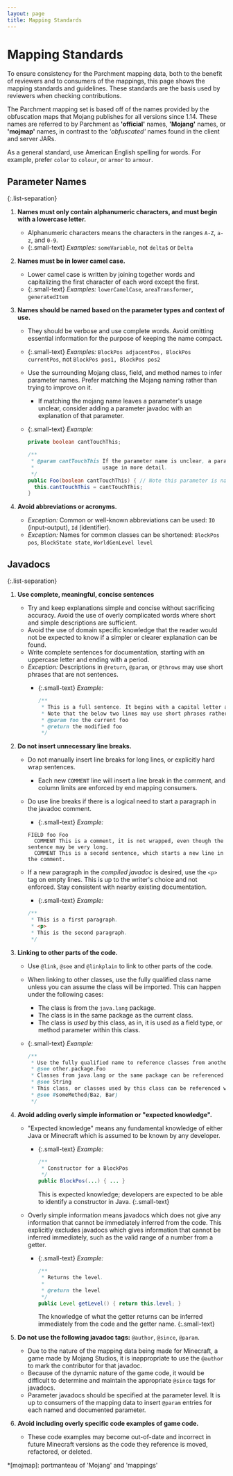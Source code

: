 ```yaml
---
layout: page
title: Mapping Standards
---
```


<style>
.small-text {
    list-style: none;
    font-size: 0.9em !important;
}
.list-separation > li {
    margin-bottom: 0.5em;
}
</style>

# Mapping Standards

To ensure consistency for the Parchment mapping data, both to the benefit of reviewers and to consumers of the mappings,
this page shows the mapping standards and guidelines. These standards are the basis used by reviewers when checking
contributions.

The Parchment mapping set is based off of the names provided by the obfuscation maps that Mojang publishes for all 
versions since 1.14. These names are referred to by Parchment as **'official'** names, **'Mojang'** names, or 
**'mojmap'** names, in contrast to the _'obfuscated'_ names found in the client and server JARs.

As a general standard, use American English spelling for words. For example, prefer `color` to `colour`, or `armor` to
`armour`.

## Parameter Names

{:.list-separation}

1. **Names must only contain alphanumeric characters, and must begin with a lowercase letter.**
    - Alphanumeric characters means the characters in the ranges `A-Z`, `a-z`, and `0-9`.
    - {:.small-text} _Examples:_ `someVariable`, not `delta$` or `Delta`

1. **Names must be in lower camel case.**
    - Lower camel case is written by joining together words and capitalizing the first character of each word except 
      the first.
    - {:.small-text} _Examples:_ `lowerCamelCase`, `areaTransformer`, `generatedItem`

1. **Names should be named based on the parameter types and context of use.**
    - They should be verbose and use complete words. Avoid omitting essential information for the purpose of keeping the 
      name compact.
    - {:.small-text} _Examples:_ `BlockPos adjacentPos, BlockPos currentPos`, not `BlockPos pos1, BlockPos pos2`
    - Use the surrounding Mojang class, field, and method names to infer parameter names. Prefer matching the Mojang naming
      rather than trying to improve on it.
      - If matching the mojang name leaves a parameter's usage unclear, consider adding a parameter javadoc with an
        explanation of that parameter.
    - {:.small-text} _Example:_

      ```java
      private boolean cantTouchThis;

      /**
       * @param cantTouchThis If the parameter name is unclear, a parameter javadoc could be added to explain the
       *                      usage in more detail.
       */
      public Foo(boolean cantTouchThis) { // Note this parameter is named to match the field name
        this.cantTouchThis = cantTouchThis;
      } 

      ```

1. **Avoid abbreviations or acronyms.**
    - _Exception:_ Common or well-known abbreviations can be used: `IO` (input-output), `Id` (identifier).
    - _Exception:_ Names for common classes can be shortened: `BlockPos pos`, `BlockState state`, `WorldGenLevel level`

## Javadocs

{:.list-separation}

1. **Use complete, meaningful, concise sentences**
    - Try and keep explanations simple and concise without sacrificing accuracy. Avoid the use of overly complicated 
      words where short and simple descriptions are sufficient.
    - Avoid the use of domain specific knowledge that the reader would not be expected to know if a simpler or clearer
      explanation can be found.
    - Write complete sentences for documentation, starting with an uppercase letter and ending with a period.
    - _Exception:_ Descriptions in `@return`, `@param`, or `@throws` may use short phrases that are not sentences.
      - {:.small-text} _Example:_
        
        ```java
        /**
         * This is a full sentence. It begins with a capital letter and ends with a period.
         * Note that the below two lines may use short phrases rather than complete sentences.
         * @param foo the current foo
         * @return the modified foo
         */
        ```

1. **Do not insert unnecessary line breaks.**
    - Do not manually insert line breaks for long lines, or explicitly hard wrap sentences.
      - Each new `COMMENT` line will insert a line break in the comment, and column limits are enforced by end mapping consumers.
    - Do use line breaks if there is a logical need to start a paragraph in the javadoc comment.
      - {:.small-text} _Example:_

      ```
      FIELD foo Foo
        COMMENT This is a comment, it is not wrapped, even though the sentence may be very long.
        COMMENT This is a second sentence, which starts a new line in the comment.
      ```
    
    - If a new paragraph in the _compiled javadoc_ is desired, use the `<p>` tag on empty lines. This is up to the writer's
      choice and not enforced. Stay consistent with nearby existing documentation.
      - {:.small-text} _Example:_

      ```java
      /**
       * This is a first paragraph.
       * <p>
       * This is the second paragraph.
       */
      ```

1. **Linking to other parts of the code.**
    - Use `@link`, `@see` and `@linkplain` to link to other parts of the code.
    - When linking to other classes, use the fully qualified class name unless you can assume the class will be imported.
      This can happen under the following cases:
      - The class is from the `java.lang` package.
      - The class is in the same package as the current class.
      - The class is *used* by this class, as in, it is used as a field type, or method parameter within this class.
    - {:.small-text} _Example:_

      ```java
      /**
       * Use the fully qualified name to reference classes from another package.
       * @see other.package.Foo
       * Classes from java.lang or the same package can be referenced without fully qualified names.
       * @see String
       * This class, or classes used by this class can be referenced without fully qualified names.
       * @see #someMethod(Baz, Bar)
       */
      ```

1. **Avoid adding overly simple information or "expected knowledge".**
    - "Expected knowledge" means any fundamental knowledge of either Java or Minecraft which is assumed to be known by
      any developer.
        - {:.small-text} _Example:_ 

          ```java
          /**
           * Constructor for a BlockPos
           */
          public BlockPos(...) { ... }
          ```

          This is expected knowledge; developers are expected to be able to identify a constructor in Java.
          {:.small-text} 

    - Overly simple information means javadocs which does not give any information that cannot be immediately inferred 
      from the code. This explicitly excludes javadocs which gives information that cannot be inferred immediately, such
      as the valid range of a number from a getter.
        - {:.small-text} _Example:_ 

          ```java
          /**
           * Returns the level.
           *
           * @return the level
           */
          public Level getLevel() { return this.level; }
          ```

          The knowledge of what the getter returns can be inferred immediately from the code and the getter name.
          {:.small-text} 

1. **Do not use the following javadoc tags:** `@author`, `@since`, `@param`.
    - Due to the nature of the mapping data being made for Minecraft, a game made by Mojang Studios, it is inappropriate
      to use the `@author` to mark the contributor for that javadoc.
    - Because of the dynamic nature of the game code, it would be difficult to determine and maintain the appropriate
      `@since` tags for javadocs.
    - Parameter javadocs should be specified at the parameter level. It is up to consumers of the mapping data to insert
      `@param` entries for each named and documented parameter.

1. **Avoid including overly specific code examples of game code.**
    - These code examples may become out-of-date and incorrect in future Minecraft versions as the code they reference 
      is moved, refactored, or deleted.

*[mojmap]: portmanteau of 'Mojang' and 'mappings'
